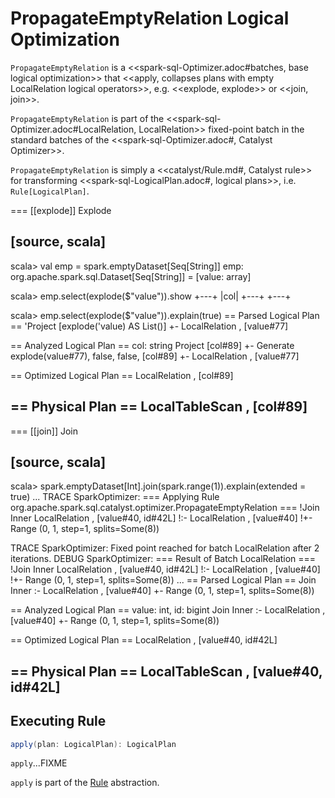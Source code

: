# PropagateEmptyRelation Logical Optimization

`PropagateEmptyRelation` is a <<spark-sql-Optimizer.adoc#batches, base logical optimization>> that <<apply, collapses plans with empty LocalRelation logical operators>>, e.g. <<explode, explode>> or <<join, join>>.

`PropagateEmptyRelation` is part of the <<spark-sql-Optimizer.adoc#LocalRelation, LocalRelation>> fixed-point batch in the standard batches of the <<spark-sql-Optimizer.adoc#, Catalyst Optimizer>>.

`PropagateEmptyRelation` is simply a <<catalyst/Rule.md#, Catalyst rule>> for transforming <<spark-sql-LogicalPlan.adoc#, logical plans>>, i.e. `Rule[LogicalPlan]`.

=== [[explode]] Explode

[source, scala]
----
scala> val emp = spark.emptyDataset[Seq[String]]
emp: org.apache.spark.sql.Dataset[Seq[String]] = [value: array<string>]

scala> emp.select(explode($"value")).show
+---+
|col|
+---+
+---+

scala> emp.select(explode($"value")).explain(true)
== Parsed Logical Plan ==
'Project [explode('value) AS List()]
+- LocalRelation <empty>, [value#77]

== Analyzed Logical Plan ==
col: string
Project [col#89]
+- Generate explode(value#77), false, false, [col#89]
   +- LocalRelation <empty>, [value#77]

== Optimized Logical Plan ==
LocalRelation <empty>, [col#89]

== Physical Plan ==
LocalTableScan <empty>, [col#89]
----

=== [[join]] Join

[source, scala]
----
scala> spark.emptyDataset[Int].join(spark.range(1)).explain(extended = true)
...
TRACE SparkOptimizer:
=== Applying Rule org.apache.spark.sql.catalyst.optimizer.PropagateEmptyRelation ===
!Join Inner                                LocalRelation <empty>, [value#40, id#42L]
!:- LocalRelation <empty>, [value#40]
!+- Range (0, 1, step=1, splits=Some(8))

TRACE SparkOptimizer: Fixed point reached for batch LocalRelation after 2 iterations.
DEBUG SparkOptimizer:
=== Result of Batch LocalRelation ===
!Join Inner                                LocalRelation <empty>, [value#40, id#42L]
!:- LocalRelation <empty>, [value#40]
!+- Range (0, 1, step=1, splits=Some(8))
...
== Parsed Logical Plan ==
Join Inner
:- LocalRelation <empty>, [value#40]
+- Range (0, 1, step=1, splits=Some(8))

== Analyzed Logical Plan ==
value: int, id: bigint
Join Inner
:- LocalRelation <empty>, [value#40]
+- Range (0, 1, step=1, splits=Some(8))

== Optimized Logical Plan ==
LocalRelation <empty>, [value#40, id#42L]

== Physical Plan ==
LocalTableScan <empty>, [value#40, id#42L]
----

## <span id="apply"> Executing Rule

```scala
apply(plan: LogicalPlan): LogicalPlan
```

`apply`...FIXME

`apply` is part of the [Rule](../catalyst/Rule.md#apply) abstraction.
